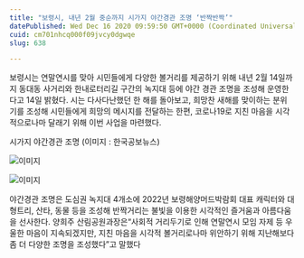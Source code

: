 ```yaml
---
title: "보령시, 내년 2월 중순까지 시가지 야간경관 조명 ‘반짝반짝’"
datePublished: Wed Dec 16 2020 09:59:50 GMT+0000 (Coordinated Universal Time)
cuid: cm701nhcq000f09jvcy0dgwqe
slug: 638

---
```



보령시는 연말연시를 맞아 시민들에게 다양한 볼거리를 제공하기 위해 내년 2월 14일까지 동대동 사거리와 한내로터리길 구간의 녹지대 등에 야간 경관 조명을 조성해 운영한다고 14일 밝혔다. 시는 다사다난했던 한 해를 돌아보고, 희망찬 새해를 맞이하는 분위기를 조성해 시민들에게 희망의 메시지를 전달하는 한편, 코로나19로 지친 마음을 시각적으로나마 달래기 위해 이번 사업을 마련했다.

시가지 야간경관 조명 (이미지 : 한국공보뉴스)

![이미지](https://cdn.hashnode.com/res/hashnode/image/upload/v1739251857524/939966f6-e35e-4742-890d-a3b44c5ba316.jpeg)

![이미지](https://cdn.hashnode.com/res/hashnode/image/upload/v1739251859851/95bad020-43b4-424d-a0c7-e980c4674e31.jpeg)

야간경관 조명은 도심권 녹지대 4개소에 2022년 보령해양머드박람회 대표 캐릭터와 대형트리, 산타, 동물 등을 조성해 반짝거리는 불빛을 이용한 시각적인 즐거움과 아름다움을 선사한다. 양희주 산림공원과장은“사회적 거리두기로 인해 연말연시 모임 자제 등 우울한 마음이 지속되겠지만, 지친 마음을 시각적 볼거리로나마 위안하기 위해 지난해보다 좀 더 다양한 조명을 조성했다”고 말했다